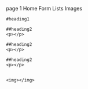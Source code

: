 page 1
    Home     Form   Lists   Images

    #heading1

    ##heading2
    <p></p>

    ##heading2
    <p></p>

    ##heading2
    <p></p>


    <img></img>
